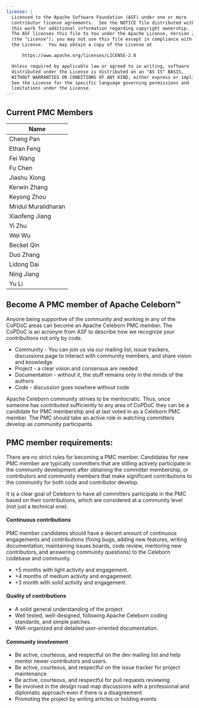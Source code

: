 ```yaml
---
license: |
  Licensed to the Apache Software Foundation (ASF) under one or more
  contributor license agreements.  See the NOTICE file distributed with
  this work for additional information regarding copyright ownership.
  The ASF licenses this file to You under the Apache License, Version 2.0
  (the "License"); you may not use this file except in compliance with
  the License.  You may obtain a copy of the License at

      https://www.apache.org/licenses/LICENSE-2.0

  Unless required by applicable law or agreed to in writing, software
  distributed under the License is distributed on an "AS IS" BASIS,
  WITHOUT WARRANTIES OR CONDITIONS OF ANY KIND, either express or implied.
  See the License for the specific language governing permissions and
  limitations under the License.
---
```


## Current PMC Members 

| Name                |
|---------------------|
| Cheng Pan           |
| Ethan Feng          |
| Fei Wang            |
| Fu Chen             |
| Jiashu Xiong        |
| Kerwin Zhang        |
| Keyong Zhou         |
| Mridul Muralidharan |
| Xiaofeng Jiang      |
| Yi Zhu              |
| Wei Wu              |
| Becket Qin          |
| Duo Zhang           |
| Lidong Dai          |
| Ning Jiang          |
| Yu Li               |


## Become A PMC member of Apache Celeborn™
Anyone being supportive of the community and working in any of the CoPDoC areas can become an Apache Celeborn PMC member. The CoPDoC is an acronym from ASF to describe how we recognize your contributions not only by code.

- Community - You can join us via our mailing list, issue trackers, discussions page to interact with community members, and share vision and knowledge
- Project - a clear vision and consensus are needed
- Documentation - without it, the stuff remains only in the minds of the authors
- Code - discussion goes nowhere without code


Apache Celeborn community strives to be meritocratic. Thus, once someone has contributed sufficiently to any area of CoPDoC they can be a candidate for PMC membership and at last voted in as a Celeborn PMC member. The PMC should take an active role in watching committers develop as community participants.

## PMC member requirements:
There are no strict rules for becoming a PMC member. Candidates for new PMC member are typically committers that are stilling actively participate in the community development after obtaining the committer membership, or contributors and community members that make significant contributions to the community for both code and contributor develop.

It is a clear goal of Celeborn to have all committers participate in the PMC based on their contributions, which are considered at a community level (not just a technical one).

#### Continuous contributions
PMC member candidates should have a decent amount of continuous engagements and contributions (fixing bugs, adding new features, writing documentation, maintaining issues boards, code review, mentoring new contributors, and answering community questions) to the Celeborn codebase and community.

- +5 months with light activity and engagement.
- +4 months of medium activity and engagement.
- +3 month with solid activity and engagement.

#### Quality of contributions
- A solid general understanding of the project
- Well tested, well-designed, following Apache Celeborn coding standards, and simple patches.
- Well-organized and detailed user-oriented documentation.

#### Community involvement
- Be active, courteous, and respectful on the dev mailing list and help mentor newer contributors and users.
- Be active, courteous, and respectful on the issue tracker for project maintenance
- Be active, courteous, and respectful for pull requests reviewing
- Be involved in the design road map discussions with a professional and diplomatic approach even if there is a disagreement
- Promoting the project by writing articles or holding events
